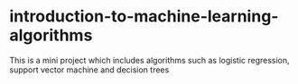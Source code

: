 # introduction-to-machine-learning-algorithms
This is a mini project which includes algorithms such as logistic regression, support vector machine and decision trees
